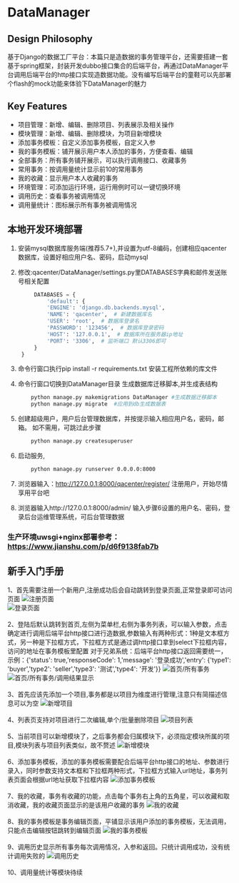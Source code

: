 DataManager
=================

Design Philosophy
-----------------

基于Django的数据工厂平台：本篇只是造数据的事务管理平台，还需要搭建一套基于spring框架，封装开发dubbo接口集合的后端平台，再通过DataManager平台调用后端平台的http接口实现造数据功能。没有编写后端平台的童鞋可以先部署个flash的mock功能来体验下DataManager的魅力

Key Features
------------

- 项目管理：新增、编辑、删除项目、列表展示及相关操作
- 模块管理：新增、编辑、删除模块，为项目新增模块
- 添加事务模板：自定义添加事务模板，自定义入参
- 我的事务模板：铺开展示用户本人添加的事务，方便查看、编辑
- 全部事务：所有事务铺开展示，可以执行调用接口、收藏事务
- 常用事务：按调用量统计显示前10的常用事务
- 我的收藏：显示用户本人收藏的事务
- 环境管理：可添加运行环境，运行用例时可以一键切换环境
- 调用历史：查看事务被调用情况
- 调用量统计：图标展示所有事务被调用情况

本地开发环境部署
--------
1. 安装mysql数据库服务端(推荐5.7+),并设置为utf-8编码，创建相应qacenter数据库，设置好相应用户名、密码，启动mysql

2. 修改:qacenter/DataManager/settings.py里DATABASES字典和邮件发送账号相关配置
   ```python
        DATABASES = {
            'default': {
            'ENGINE': 'django.db.backends.mysql',
            'NAME': 'qacenter',  # 新建数据库名
            'USER': 'root',  # 数据库登录名
            'PASSWORD': '123456',  # 数据库登录密码
            'HOST': '127.0.0.1',  # 数据库所在服务器ip地址
            'PORT': '3306',  # 监听端口 默认3306即可
        }
    }
    ```

3. 命令行窗口执行pip install -r requirements.txt 安装工程所依赖的库文件

4. 命令行窗口切换到DataManager目录 生成数据库迁移脚本,并生成表结构
    ```bash
        python manage.py makemigrations DataManager #生成数据迁移脚本
        python manage.py migrate  #应用到db生成数据表
    ```

5. 创建超级用户，用户后台管理数据库，并按提示输入相应用户名，密码，邮箱。 如不需用，可跳过此步骤
    ```bash
        python manage.py createsuperuser
    ```

6. 启动服务,
    ```bash
        python manage.py runserver 0.0.0.0:8000
    ```

7. 浏览器输入：http://127.0.0.1:8000/qacenter/register/  注册用户，开始尽情享用平台吧

12. 浏览器输入http://127.0.0.1:8000/admin/  输入步骤6设置的用户名、密码，登录后台运维管理系统，可后台管理数据

### 生产环境uwsgi+nginx部署参考：https://www.jianshu.com/p/d6f9138fab7b

新手入门手册
-----------
1、首先需要注册一个新用户,注册成功后会自动跳转到登录页面,正常登录即可访问页面
![注册页面](https://github.com/wangyinguang/qacenter/blob/master/images/register.png)<br>
![登录页面](https://github.com/wangyinguang/qacenter/blob/master/images/login.png)<br>
<br>
2、登陆后默认跳转到首页,左侧为菜单栏,右侧为事务列表，可以输入参数，点击确定进行调用后端平台http接口进行造数据,参数输入有两种形式：1种是文本框方式，另一种是下拉框方式，下拉框方式是通过调http接口拿到select下拉框内容，访问的地址在事务模板里配置
对于兄弟系统：后端平台http接口返回需要统一，示例：{'status': true,'responseCode': 1,'message': '登录成功','entry': {'type1': 'buyer','type2': 'seller','type3': '测试','type4': '开发'}}
![首页/所有事务](https://github.com/wangyinguang/qacenter/blob/master/images/all_td.png)<br>
![首页/所有事务/调用结果显示](https://github.com/wangyinguang/qacenter/blob/master/images/all_td_result.png)<br>
<br>
3、首先应该先添加一个项目,事务都是以项目为维度进行管理,注意只有简描述信息可以为空
![新增项目](https://github.com/wangyinguang/qacenter/blob/master/images/add_project.png)<br>
<br>
4、列表页支持对项目进行二次编辑,单个/批量删除项目
![项目列表](https://github.com/wangyinguang/qacenter/blob/master/images/project_list.png)<br>
<br>
5、当前项目可以新增模块了，之后事务都会归属模块下，必须指定模块所属的项目,模块列表与项目列表类似，故不赘述
![新增模块](https://github.com/wangyinguang/qacenter/blob/master/images/add_module.png)<br>
<br>
6、添加事务模板，添加的事务模板需要配合后端平台http接口的地址、参数进行录入，同时参数支持文本框和下拉框两种形式，下拉框方式输入url地址，事务列表页面会根据url地址获取下拉框内容
![添加事务模板](https://github.com/wangyinguang/qacenter/blob/master/images/add_td.png)<br>
<br>
7、我的收藏，事务有收藏的功能，点击每个事务右上角的五角星，可以收藏和取消收藏，我的收藏页面显示的是该用户收藏的事务
![我的收藏](https://github.com/wangyinguang/qacenter/blob/master/images/my_fav.png)<br>
<br>
8、我的事务模板是事务编辑页面，平铺显示该用户添加的事务模板，无法调用，只能点击编辑按钮跳转到编辑页面
![我的事务模板](https://github.com/wangyinguang/qacenter/blob/master/images/my_tds.png)<br>
<br>
9、调用历史显示所有事务每次调用情况，入参和返回。只统计调用成功，没有统计调用失败的
![调用历史](https://github.com/wangyinguang/qacenter/blob/master/images/record.png)<br>
<br>
10、调用量统计等模块待续


